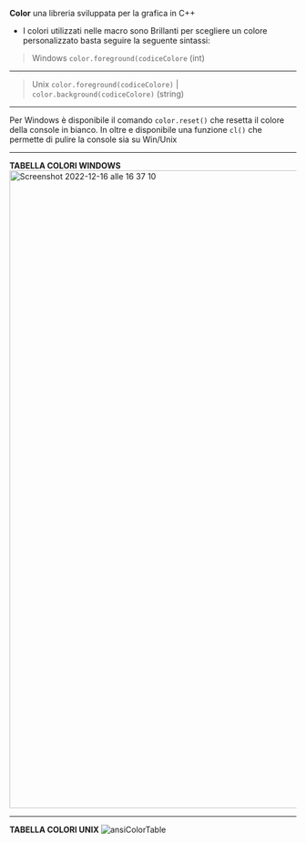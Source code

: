 **Color** una libreria sviluppata per la grafica in C++

* I colori utilizzati nelle macro sono Brillanti per scegliere un colore personalizzato basta seguire la seguente sintassi:

> Windows `color.foreground(codiceColore` (int)

***

> Unix `color.foreground(codiceColore)` | `color.background(codiceColore)` (string)

***

Per Windows è disponibile il comando `color.reset()` che resetta il colore della console in bianco.
In oltre e disponibile una funzione `cl()` che permette di pulire la console sia su Win/Unix

***

**TABELLA COLORI WINDOWS**
<img width="1121" alt="Screenshot 2022-12-16 alle 16 37 10" src="https://user-images.githubusercontent.com/91205851/208135450-931a677b-3ed5-42d3-9c51-e4bacaea0673.png">


***

**TABELLA COLORI UNIX**
![ansiColorTable](https://user-images.githubusercontent.com/91205851/208135542-392327d4-0156-463e-a2b9-aa15f3abf769.png)
